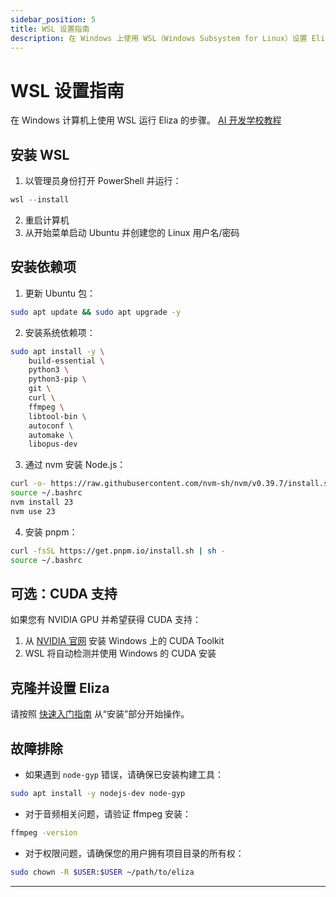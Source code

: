 ```yaml
---
sidebar_position: 5
title: WSL 设置指南
description: 在 Windows 上使用 WSL（Windows Subsystem for Linux）设置 Eliza 的指南
---
```


# WSL 设置指南
在 Windows 计算机上使用 WSL 运行 Eliza 的步骤。
[AI 开发学校教程](https://www.youtube.com/watch?v=ArptLpQiKfI)


## 安装 WSL

1. 以管理员身份打开 PowerShell 并运行：
```powershell
wsl --install
```

2. 重启计算机
3. 从开始菜单启动 Ubuntu 并创建您的 Linux 用户名/密码

## 安装依赖项

1. 更新 Ubuntu 包：
```bash
sudo apt update && sudo apt upgrade -y
```

2. 安装系统依赖项：
```bash
sudo apt install -y \
    build-essential \
    python3 \
    python3-pip \
    git \
    curl \
    ffmpeg \
    libtool-bin \
    autoconf \
    automake \
    libopus-dev
```

3. 通过 nvm 安装 Node.js：
```bash
curl -o- https://raw.githubusercontent.com/nvm-sh/nvm/v0.39.7/install.sh | bash
source ~/.bashrc
nvm install 23
nvm use 23
```

4. 安装 pnpm：
```bash
curl -fsSL https://get.pnpm.io/install.sh | sh -
source ~/.bashrc
```

## 可选：CUDA 支持

如果您有 NVIDIA GPU 并希望获得 CUDA 支持：

1. 从 [NVIDIA 官网](https://developer.nvidia.com/cuda-downloads) 安装 Windows 上的 CUDA Toolkit
2. WSL 将自动检测并使用 Windows 的 CUDA 安装

## 克隆并设置 Eliza

请按照 [快速入门指南](../quickstart.md) 从“安装”部分开始操作。

## 故障排除

- 如果遇到 `node-gyp` 错误，请确保已安装构建工具：
```bash
sudo apt install -y nodejs-dev node-gyp
```

- 对于音频相关问题，请验证 ffmpeg 安装：
```bash
ffmpeg -version
```

- 对于权限问题，请确保您的用户拥有项目目录的所有权：
```bash
sudo chown -R $USER:$USER ~/path/to/eliza
```
---